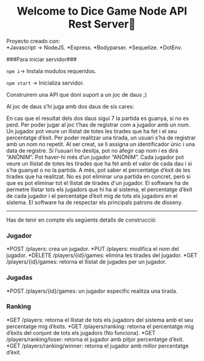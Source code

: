<h1 align="center">Welcome to Dice Game Node API Rest Server👋</h1>

Proyecto creado con:  
*Javascript -> NodeJS.
*Express.
*Bodyparser.
*Sequelize.
*DotEnv.

###Para iniciar servidor### 


``npm i``-> Instala modulos requeridos.  

``npm start`` -> Inicializa servidor.    

Construirem una API que doni suport a un joc de daus ;)

Al joc de daus s’hi juga amb dos daus de sis cares:

En cas que el resultat dels dos daus sigui 7 la partida es guanya, si no es perd.
Per poder jugar al joc t’has de registrar com a jugador amb un nom. Un jugador pot veure un llistat de totes les tirades que ha fet i el seu percentatge d’èxit.
Per poder realitzar una tirada, un usuari s’ha de registrar amb un nom no repetit. Al ser creat, se li assigna un identificador únic i una data de registre.
Si l’usuari ho desitja, pot no afegir cap nom i es dirà “ANÒNIM”. Pot haver-hi més d’un jugador “ANÒNIM”.
Cada jugador pot veure un llistat de totes les tirades que ha fet amb el valor de cada dau i si s’ha guanyat o no la partida. A més, pot saber el percentatge d’èxit de les tirades que ha realitzat.
No es pot eliminar una partida en concret, però si que es pot eliminar tot el llistat de tirades d'un jugador. El software ha de permetre llistar tots els jugadors que hi ha al sistema, el percentatge d’èxit de cada jugador i el percentatge d’èxit mig de tots els jugadors en el sistema.
El software ha de respectar els principals patrons de disseny.

----

Has de tenir en compte els següents detalls de construcció:
### Jugador ###
*POST /players: crea un jugador.
*PUT /players: modifica el nom del jugador.
*DELETE /players/{id}/games: elimina les tirades del jugador.
*GET /players/{id}/games: retorna el llistat de jugades per un jugador.
### Jugadas ###
*POST /players/{id}/games: un jugador específic realitza una tirada.
### Ranking ###
*GET /players: retorna el llistat de tots els jugadors del sistema amb el seu percentatge mig d’èxits.
*GET /players/ranking: retorna el percentatge mig d’èxits del conjunt de tots els jugadors (No funciona).
*GET /players/ranking/loser: retorna el jugador amb pitjor percentatge d’èxit.
*GET /players/ranking/winner: retorna el jugador amb millor percentatge d’èxit.